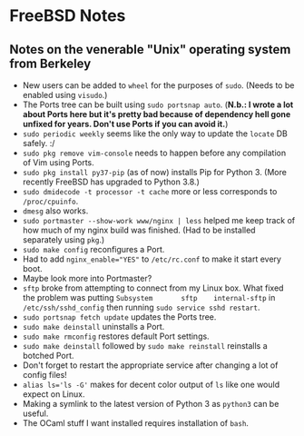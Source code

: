 # FreeBSD Notes
## Notes on the venerable "Unix" operating system from Berkeley

* New users can be added to `wheel` for the purposes of `sudo`. (Needs to be enabled using `visudo`.)
* The Ports tree can be built using `sudo portsnap auto`. (**N.b.: I wrote a lot about Ports here but it's pretty bad because of dependency hell gone unfixed for years. Don't use Ports if you can avoid it.**)
* `sudo periodic weekly` seems like the only way to update the `locate` DB safely. :/
* `sudo pkg remove vim-console` needs to happen before any compilation of Vim using Ports.
* `sudo pkg install py37-pip` (as of now) installs Pip for Python 3. (More recently FreeBSD has upgraded to Python 3.8.)
* `sudo dmidecode -t processor -t cache` more or less corresponds to `/proc/cpuinfo`.
* `dmesg` also works.
* `sudo portmaster --show-work www/nginx | less` helped me keep track of how much of my nginx build was finished. (Had to be installed separately using `pkg`.)
* `sudo make config` reconfigures a Port.
* Had to add `nginx_enable="YES"` to `/etc/rc.conf` to make it start every boot.
* Maybe look more into Portmaster?
* `sftp` broke from attempting to connect from my Linux box. What fixed the problem was putting `Subsystem       sftp    internal-sftp` in `/etc/ssh/sshd_config` then running `sudo service sshd restart`.
* `sudo portsnap fetch update` updates the Ports tree.
* `sudo make deinstall` uninstalls a Port.
* `sudo make rmconfig` restores default Port settings.
* `sudo make deinstall` followed by `sudo make reinstall` reinstalls a botched Port.
* Don't forget to restart the appropriate service after changing a lot of config files!
* `alias ls='ls -G'` makes for decent color output of `ls` like one would expect on Linux.
* Making a symlink to the latest version of Python 3 as `python3` can be useful.
* The OCaml stuff I want installed requires installation of `bash`.
